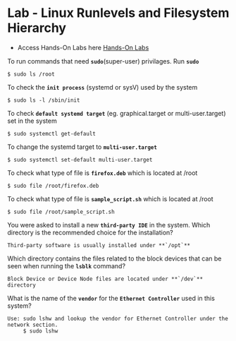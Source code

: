 # Lab - Linux Runlevels and Filesystem Hierarchy 
     
- Access Hands-On Labs here [Hands-On Labs](https://kodekloud.com/topic/lab-linux-kernel-modules-boot-and-filetypes/)

To run commands that need **`sudo`**(super-user) privilages. Run **`sudo`**
```
$ sudo ls /root
```

To check the **`init process`** (systemd or sysV) used by the system
```
$ sudo ls -l /sbin/init
```

To check **`default systemd target`** (eg. graphical.target or multi-user.target) set in the system
```
$ sudo systemctl get-default
```

To change the systemd target to **`multi-user.target`**
```
$ sudo systemctl set-default multi-user.target
```

To check what type of file is **`firefox.deb`** which is located at /root
```
$ sudo file /root/firefox.deb
```

To check what type of file is **`sample_script.sh`** which is located at /root
```
$ sudo file /root/sample_script.sh
```

You were asked to install a new **`third-party IDE`** in the system. Which directory  is the recommended choice for the installation?
```
Third-party software is usually installed under **`/opt`**
```

Which directory contains the files related to the block devices that can be seen when running the **`lsblk`** command?
```
Block Device or Device Node files are located under **`/dev`** directory
```

What is the name of the **`vendor`** for the **`Ethernet Controller`** used in this system?
```
Use: sudo lshw and lookup the vendor for Ethernet Controller under the network section.   
     $ sudo lshw
```





